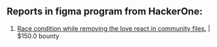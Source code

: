## Reports in figma program from HackerOne:
1. [Race condition while removing the love react in community files.](https://hackerone.com/reports/996141) | $150.0 bounty